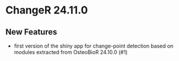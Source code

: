 # ChangeR 24.11.0

## New Features
- first version of the shiny app for change-point detection based on modules extracted from OsteoBioR 24.10.0 (#1)
